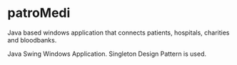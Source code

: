 # patroMedi

Java based windows application that connects patients, hospitals, charities and bloodbanks.

Java Swing Windows Application.
Singleton Design Pattern is used.
